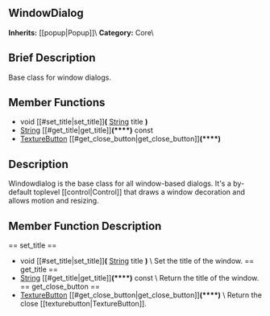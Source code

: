 ##  WindowDialog  
**Inherits:** [[popup|Popup]]\\
**Category:** Core\\
##  Brief Description  
Base class for window dialogs.
##  Member Functions 
  * void [[#set_title|set_title]]**(** [String](class_string) title **)**
  * [String](class_string) [[#get_title|get_title]]**(****)** const
  * [TextureButton](class_texturebutton) [[#get_close_button|get_close_button]]**(****)**
##  Description  
Windowdialog is the base class for all window-based dialogs. It's a by-default toplevel [[control|Control]] that draws a window decoration and allows motion and resizing.
##  Member Function Description  
==  set_title  ==
  * void [[#set_title|set_title]]**(** [String](class_string) title **)**
\\
Set the title of the window.
==  get_title  ==
  * [String](class_string) [[#get_title|get_title]]**(****)** const
\\
Return the title of the window.
==  get_close_button  ==
  * [TextureButton](class_texturebutton) [[#get_close_button|get_close_button]]**(****)**
\\
Return the close [[texturebutton|TextureButton]].
